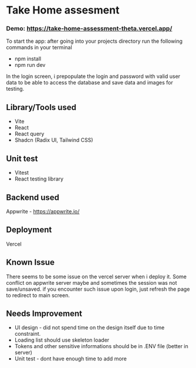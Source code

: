 # Take Home assesment

### Demo: https://take-home-assessment-theta.vercel.app/

To start the app: after going into your projects directory run the following commands in your terminal

- npm install
- npm run dev

In the login screen, i prepopulate the login and password with valid user data to be able to access the database and save data and images for testing.

## Library/Tools used
- Vite
- React
- React query
- Shadcn (Radix UI, Tailwind CSS)

## Unit test
- Vitest
- React testing library

## Backend used
Appwrite - https://appwrite.io/

## Deployment
Vercel

## Known Issue 
There seems to be some issue on the vercel server when i deploy it. Some conflict on appwrite server maybe and sometimes the session was not save/unsaved. 
if you encounter such issue upon login, just refresh the page to redirect to main screen. 

## Needs Improvement

- UI design - did not spend time on the design itself due to time constraint.
- Loading list should use skeleton loader
- Tokens and other sensitive informations should be in .ENV file (better in server)
- Unit test - dont have enough time to add more
